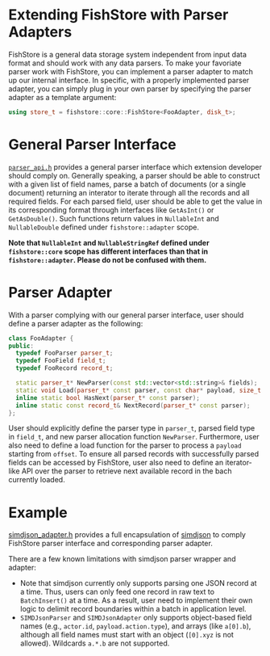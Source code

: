 # Extending FishStore with Parser Adapters

FishStore is a general data storage system independent from input data format and should work with any data parsers. To make your favoriate parser work with FishStore, you can implement a parser adapter to match up our internal interface. In specific, with a properly implemented parser adapter, you can simply plug in your own parser by specifying the parser adapter as a template argument:

```cpp
using store_t = fishstore::core::FishStore<FooAdapter, disk_t>;
```

# General Parser Interface
[`parser_api.h`](parser_api.h) provides a general parser interface which extension developer should comply on. Generally speaking, a parser should be able to construct with a given list of field names, parse a batch of documents (or a single document) returning an interator to iterate through all the records and all required fields. For each parsed field, user should be able to get the value in its corresponding format through interfaces like `GetAsInt()` or `GetAsDouble()`. Such functions return values in `NullableInt` and `NullableDouble` defined under `fishstore::adapter` scope.

**Note that `NullableInt` and `NullableStringRef` defined under `fishstore::core` scope has different interfaces than that in `fishstore::adapter`. Please do not be confused with them.**

# Parser Adapter

With a parser complying with our general parser interface, user should define a parser adapter as the following:

```cpp
class FooAdapter {
public:
  typedef FooParser parser_t;
  typedef FooField field_t;
  typedef FooRecord record_t;

  static parser_t* NewParser(const std::vector<std::string>& fields);
  static void Load(parser_t* const parser, const char* payload, size_t length, size_t offset = 0);
  inline static bool HasNext(parser_t* const parser);
  inline static const record_t& NextRecord(parser_t* const parser);
};
```

User should explicitly define the parser type in `parser_t`, parsed field type in `field_t`, and new parser allocation function `NewParser`. Furthermore, user also need to define a load function for the parser to process a `payload` starting from `offset`. To ensure all parsed records with successfully parsed fields can be accessed by FishStore, user also need to define an iterator-like API over the parser to retrieve next available record in the bach currently loaded.

# Example
[simdjson_adapter.h](simdjson_adapter.h) provides a full encapsulation of [simdjson](https://github.com/lemire/simdjson) to comply FishStore parser interface and corresponding parser adapter.

There are a few known limitations with simdjson parser wrapper and adapter:

- Note that simdjson currently only supports parsing one JSON record at a time. Thus, users can only feed one record in raw text to `BatchInsert()` at a time. As a result, user need to implement their own logic to delimit record boundaries within a batch in application level.
- `SIMDJsonParser` and `SIMDJsonAdapter` only supports object-based field names (e.g., `actor.id`, `payload.action.type`), and arrays (like `a[0].b`), although all field names must start with an object (`[0].xyz` is not allowed). Wildcards `a.*.b` are not supported.
